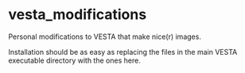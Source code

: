 # vesta_modifications
Personal modifications to VESTA that make nice(r) images.

Installation should be as easy as replacing the files in the main VESTA executable directory with the ones here.

